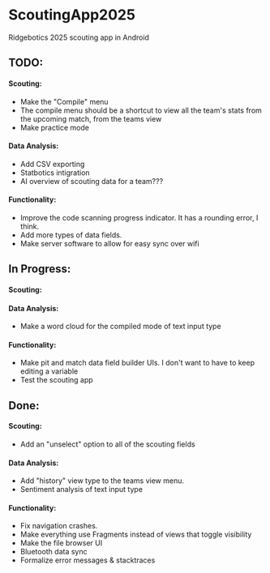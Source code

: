 # ScoutingApp2025
Ridgebotics 2025 scouting app in Android

## TODO:
#### Scouting:
- Make the "Compile" menu
- The compile menu should be a shortcut to view all the team's stats from the upcoming match, from the teams view
- Make practice mode
#### Data Analysis:
- Add CSV exporting
- Statbotics intigration
- AI overview of scouting data for a team???
#### Functionality:
- Improve the code scanning progress indicator. It has a rounding error, I think.
- Add more types of data fields.
- Make server software to allow for easy sync over wifi

## In Progress:
#### Scouting:
#### Data Analysis:
- Make a word cloud for the compiled mode of text input type
#### Functionality:
- Make pit and match data field builder UIs. I don't want to have to keep editing a variable
- Test the scouting app


## Done:
#### Scouting:
- Add an "unselect" option to all of the scouting fields
#### Data Analysis:
- Add "history" view type to the teams view menu.
- Sentiment analysis of text input type
#### Functionality:
- Fix navigation crashes.
- Make everything use Fragments instead of views that toggle visibility
- Make the file browser UI
- Bluetooth data sync
- Formalize error messages & stacktraces
